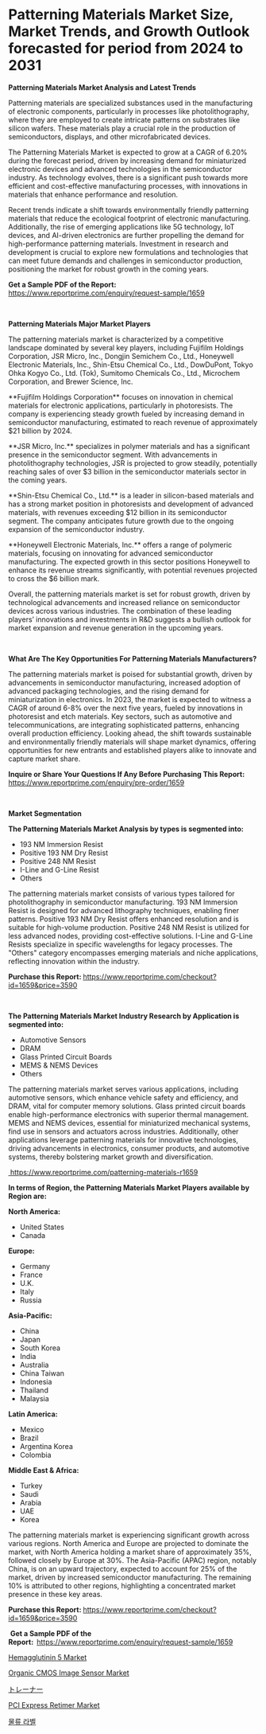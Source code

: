 <p><h1>Patterning Materials Market Size, Market Trends, and Growth Outlook forecasted for period from 2024 to 2031</h1></p><p><strong>Patterning Materials Market Analysis and Latest Trends</strong></p>
<p><p>Patterning materials are specialized substances used in the manufacturing of electronic components, particularly in processes like photolithography, where they are employed to create intricate patterns on substrates like silicon wafers. These materials play a crucial role in the production of semiconductors, displays, and other microfabricated devices. </p><p>The Patterning Materials Market is expected to grow at a CAGR of 6.20% during the forecast period, driven by increasing demand for miniaturized electronic devices and advanced technologies in the semiconductor industry. As technology evolves, there is a significant push towards more efficient and cost-effective manufacturing processes, with innovations in materials that enhance performance and resolution.</p><p>Recent trends indicate a shift towards environmentally friendly patterning materials that reduce the ecological footprint of electronic manufacturing. Additionally, the rise of emerging applications like 5G technology, IoT devices, and AI-driven electronics are further propelling the demand for high-performance patterning materials. Investment in research and development is crucial to explore new formulations and technologies that can meet future demands and challenges in semiconductor production, positioning the market for robust growth in the coming years.</p></p>
<p><strong>Get a Sample PDF of the Report:&nbsp;</strong> <a href="https://www.reportprime.com/enquiry/request-sample/1659">https://www.reportprime.com/enquiry/request-sample/1659</a></p>
<p>&nbsp;</p>
<p><strong>Patterning Materials Major Market Players</strong></p>
<p><p>The patterning materials market is characterized by a competitive landscape dominated by several key players, including Fujifilm Holdings Corporation, JSR Micro, Inc., Dongjin Semichem Co., Ltd., Honeywell Electronic Materials, Inc., Shin-Etsu Chemical Co., Ltd., DowDuPont, Tokyo Ohka Kogyo Co., Ltd. (Tok), Sumitomo Chemicals Co., Ltd., Microchem Corporation, and Brewer Science, Inc.</p><p>**Fujifilm Holdings Corporation** focuses on innovation in chemical materials for electronic applications, particularly in photoresists. The company is experiencing steady growth fueled by increasing demand in semiconductor manufacturing, estimated to reach revenue of approximately $21 billion by 2024.</p><p>**JSR Micro, Inc.** specializes in polymer materials and has a significant presence in the semiconductor segment. With advancements in photolithography technologies, JSR is projected to grow steadily, potentially reaching sales of over $3 billion in the semiconductor materials sector in the coming years.</p><p>**Shin-Etsu Chemical Co., Ltd.** is a leader in silicon-based materials and has a strong market position in photoresists and development of advanced materials, with revenues exceeding $12 billion in its semiconductor segment. The company anticipates future growth due to the ongoing expansion of the semiconductor industry.</p><p>**Honeywell Electronic Materials, Inc.** offers a range of polymeric materials, focusing on innovating for advanced semiconductor manufacturing. The expected growth in this sector positions Honeywell to enhance its revenue streams significantly, with potential revenues projected to cross the $6 billion mark.</p><p>Overall, the patterning materials market is set for robust growth, driven by technological advancements and increased reliance on semiconductor devices across various industries. The combination of these leading players’ innovations and investments in R&D suggests a bullish outlook for market expansion and revenue generation in the upcoming years.</p></p>
<p>&nbsp;</p>
<p><strong>What Are The Key Opportunities For Patterning Materials Manufacturers?</strong></p>
<p><p>The patterning materials market is poised for substantial growth, driven by advancements in semiconductor manufacturing, increased adoption of advanced packaging technologies, and the rising demand for miniaturization in electronics. In 2023, the market is expected to witness a CAGR of around 6-8% over the next five years, fueled by innovations in photoresist and etch materials. Key sectors, such as automotive and telecommunications, are integrating sophisticated patterns, enhancing overall production efficiency. Looking ahead, the shift towards sustainable and environmentally friendly materials will shape market dynamics, offering opportunities for new entrants and established players alike to innovate and capture market share.</p></p>
<p><strong>Inquire or Share Your Questions If Any Before Purchasing This Report:</strong> <a href="https://www.reportprime.com/enquiry/pre-order/1659">https://www.reportprime.com/enquiry/pre-order/1659</a></p>
<p>&nbsp;</p>
<p><strong>Market Segmentation</strong></p>
<p><strong>The Patterning Materials Market Analysis by types is segmented into:</strong></p>
<p><ul><li>193 NM Immersion Resist</li><li>Positive 193 NM Dry Resist</li><li>Positive 248 NM Resist</li><li>I-Line and G-Line Resist</li><li>Others</li></ul></p>
<p><p>The patterning materials market consists of various types tailored for photolithography in semiconductor manufacturing. 193 NM Immersion Resist is designed for advanced lithography techniques, enabling finer patterns. Positive 193 NM Dry Resist offers enhanced resolution and is suitable for high-volume production. Positive 248 NM Resist is utilized for less advanced nodes, providing cost-effective solutions. I-Line and G-Line Resists specialize in specific wavelengths for legacy processes. The "Others" category encompasses emerging materials and niche applications, reflecting innovation within the industry.</p></p>
<p><strong>Purchase this Report:&nbsp;</strong><a href="https://www.reportprime.com/checkout?id=1659&price=3590">https://www.reportprime.com/checkout?id=1659&price=3590</a></p>
<p>&nbsp;</p>
<p><strong>The Patterning Materials Market Industry Research by Application is segmented into:</strong></p>
<p><ul><li>Automotive Sensors</li><li>DRAM</li><li>Glass Printed Circuit Boards</li><li>MEMS & NEMS Devices</li><li>Others</li></ul></p>
<p><p>The patterning materials market serves various applications, including automotive sensors, which enhance vehicle safety and efficiency, and DRAM, vital for computer memory solutions. Glass printed circuit boards enable high-performance electronics with superior thermal management. MEMS and NEMS devices, essential for miniaturized mechanical systems, find use in sensors and actuators across industries. Additionally, other applications leverage patterning materials for innovative technologies, driving advancements in electronics, consumer products, and automotive systems, thereby bolstering market growth and diversification.</p></p>
<p><a href="https://www.reportprime.com/patterning-materials-r1659">&nbsp;https://www.reportprime.com/patterning-materials-r1659</a></p>
<p><strong>In terms of Region, the Patterning Materials Market Players available by Region are:</strong></p>
<p>
    <p> <strong> North America: </strong>
        <ul>
            <li>United States</li>
            <li>Canada</li>
        </ul>
        </p> 
    <p> <strong> Europe: </strong>
        <ul>
            <li>Germany</li>
            <li>France</li>
            <li>U.K.</li>
            <li>Italy</li>
            <li>Russia</li>
        </ul>
        </p> 
    <p> <strong> Asia-Pacific: </strong>
        <ul>
            <li>China</li>
            <li>Japan</li>
            <li>South Korea</li>
            <li>India</li>
            <li>Australia</li>
            <li>China Taiwan</li>
            <li>Indonesia</li>
            <li>Thailand</li>
            <li>Malaysia</li>
        </ul>
        </p> 
    <p> <strong> Latin America: </strong>
        <ul>
            <li>Mexico</li>
            <li>Brazil</li>
            <li>Argentina Korea</li>
            <li>Colombia</li>
        </ul>
        </p> 
    <p> <strong> Middle East & Africa: </strong>
        <ul>
            <li>Turkey</li>
            <li>Saudi</li>
            <li>Arabia</li>
            <li>UAE</li>
            <li>Korea</li>
        </ul>
    </p>
    </p>
<p><p>The patterning materials market is experiencing significant growth across various regions. North America and Europe are projected to dominate the market, with North America holding a market share of approximately 35%, followed closely by Europe at 30%. The Asia-Pacific (APAC) region, notably China, is on an upward trajectory, expected to account for 25% of the market, driven by increased semiconductor manufacturing. The remaining 10% is attributed to other regions, highlighting a concentrated market presence in these key areas.</p></p>
<p><strong>Purchase this Report: </strong><a href="https://www.reportprime.com/checkout?id=1659&price=3590">https://www.reportprime.com/checkout?id=1659&price=3590</a></p>
<p>&nbsp;<strong>Get a Sample PDF of the Report:&nbsp;&nbsp;</strong><a href="https://www.reportprime.com/enquiry/request-sample/1659">https://www.reportprime.com/enquiry/request-sample/1659</a></p>
<p><strong></strong></p>
<p><p><a href="https://issuu.com/reportprime-2/docs/hemagglutinin-5-market-size-2030.pp_d37f1c4f2b5523">Hemagglutinin 5 Market</a></p><p><a href="https://github.com/dringals/Market-Research-Report-List-5/blob/main/organic-cmos-image-sensor-market.md">Organic CMOS Image Sensor Market</a></p><p><a href="https://medium.com/@anabellewintheiser/%E3%83%88%E3%83%AC%E3%83%BC%E3%83%8A%E3%83%BC%E5%B8%82%E5%A0%B4-2024%E5%B9%B4%E3%81%8B%E3%82%892031%E5%B9%B4%E3%81%BE%E3%81%A7%E3%81%AE%E3%82%B0%E3%83%AD%E3%83%BC%E3%83%90%E3%83%AB%E3%81%8A%E3%82%88%E3%81%B3%E5%9C%B0%E5%9F%9F%E5%88%86%E6%9E%90-80b25f4c027d">トレーナー</a></p><p><a href="https://medium.com/@colin.arnold9078/unveiling-market-trends-global-pci-express-retimer-market-growth-and-regional-insights-2024-766fbf58f513">PCI Express Retimer Market</a></p><p><a href="https://medium.com/@kacrimipp/%EB%AC%BC%EB%A5%98-%EB%9D%BC%EB%B2%A8-%EC%82%B0%EC%97%85-%ED%86%B5%EC%B0%B0%EB%A0%A5-%EB%B3%B4%EA%B3%A0%EC%84%9C-%EB%AC%BC%EB%A5%98-%EB%9D%BC%EB%B2%A8-%EC%8B%9C%EC%9E%A5-%EB%8F%99%ED%96%A5-%EC%9D%91%EC%9A%A9-%ED%94%84%EB%A1%9C%EA%B7%B8%EB%9E%A8-%EB%B0%8F-%EA%B2%BD%EC%9F%81-%ED%99%98%EA%B2%BD-%EB%B6%84%EC%84%9D-2024-2031-e93ce8833dc4">물류 라벨</a></p></p>